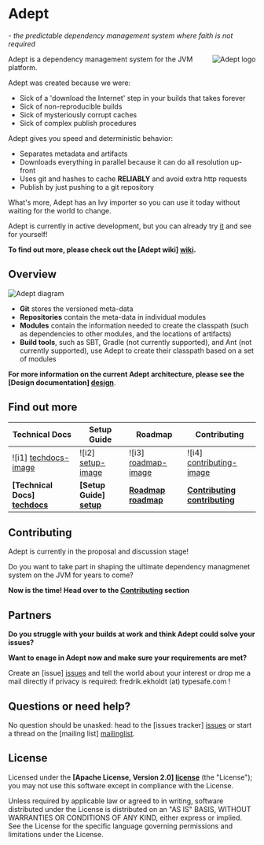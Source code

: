 # Adept #
_- the predictable dependency management system where faith is not required_

<img src="https://raw.github.com/wiki/adept-dm/adept/images/logo_adept_hood.png"
 alt="Adept logo" title="Adept" align="right" />

Adept is a dependency management system for the JVM platform.

Adept was created because we were:
* Sick of a 'download the Internet' step in your builds that takes forever
* Sick of non-reproducible builds
* Sick of mysteriously corrupt caches
* Sick of complex publish procedures

Adept gives you speed and deterministic behavior:
* Separates metadata and artifacts
* Downloads everything in parallel because it can do all resolution up-front
* Uses git and hashes to cache **RELIABLY** and avoid extra http requests
* Publish by just pushing to a git repository

What's more, Adept has an Ivy importer so you can use it today without waiting for the world to change.

Adept is currently in active development, but you can already try [it](https://github.com/adept-dm/adept/wiki/Setup) and see for yourself!

**To find out more, please check out the [Adept wiki] [wiki].**

## Overview

<img src="https://raw.github.com/wiki/adept-dm/adept/images/adept_diagram.png"
 alt="Adept diagram" title="Adept diagram" align="center" />

* **Git** stores the versioned meta-data
* **Repositories** contain the meta-data in individual modules
* **Modules** contain the information needed to create the classpath (such as dependencies to other modules, and the locations of artifacts)
* **Build tools**, such as SBT, Gradle (not currently supported), and Ant (not currently supported), use Adept to create their classpath based on a set of modules

**For more information on the current Adept architecture, please see the [Design documentation] [design]**.

## Find out more

| Technical Docs                  | Setup Guide               | Roadmap                 | Contributing                      |
|---------------------------------|---------------------------|-------------------------|-----------------------------------|
| ![i1] [techdocs-image]          | ![i2] [setup-image]       | ![i3] [roadmap-image]   | ![i4] [contributing-image]        |
| **[Technical Docs] [techdocs]** | **[Setup Guide] [setup]** | **[Roadmap] [roadmap]** | **[Contributing] [contributing]** |

## Contributing

Adept is currently in the proposal and discussion stage! 

Do you want to take part in shaping the ultimate dependency managmenet system on the JVM for years to come? 


**Now is the time! Head over to the [Contributing] section**

## Partners

**Do you struggle with your builds at work and think Adept could solve your issues?**

**Want to enage in Adept now and make sure your requirements are met?**

Create an [issue] [issues] and tell the world about your interest or drop me a mail directly if privacy is required: fredrik.ekholdt (at) typesafe.com !


## Questions or need help?

No question should be unasked: head to the [issues tracker] [issues] or start a thread on the [mailing list] [mailinglist].

## License

Licensed under the **[Apache License, Version 2.0] [license]** (the "License");
you may not use this software except in compliance with the License.

Unless required by applicable law or agreed to in writing, software
distributed under the License is distributed on an "AS IS" BASIS,
WITHOUT WARRANTIES OR CONDITIONS OF ANY KIND, either express or implied.
See the License for the specific language governing permissions and
limitations under the License.


[wiki]: https://github.com/adept-dm/adept/wiki/Home
[mailinglist]: http://groups.google.com/group/adept-dev/
[issues]: https://github.com/adept-dm/adept/issues
[design]: https://github.com/adept-dm/adept/wiki/Design
[license]: http://www.apache.org/licenses/LICENSE-2.0

[techdocs]: https://github.com/adept-dm/adept/wiki/Documentation
[setup]: https://github.com/adept-dm/adept/wiki/Setup
[roadmap]: https://github.com/adept-dm/adept/wiki/Roadmap
[contributing]: https://github.com/adept-dm/adept/wiki/Contributing

[techdocs-image]: https://github.com/adept-dm/adept/wiki/images/techdocs.png
[setup-image]: https://github.com/adept-dm/adept/wiki/images/setup.png
[roadmap-image]: https://github.com/adept-dm/adept/wiki/images/roadmap.png
[contributing-image]: https://github.com/adept-dm/adept/wiki/images/contribute.png

